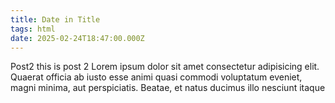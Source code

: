 ```yaml
---
title: Date in Title
tags: html
date: 2025-02-24T18:47:00.000Z
---
```


Post2 this is post 2 Lorem ipsum dolor sit amet consectetur adipisicing elit. Quaerat officia ab iusto esse animi quasi
commodi voluptatum eveniet, magni minima, aut perspiciatis. Beatae, et natus ducimus illo nesciunt itaque
